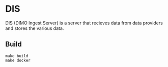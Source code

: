 # DIS

DIS (DIMO Ingest Server) is a server that recieves data from data providers and stores the various data.

## Build

```shell
make build
make docker
```
